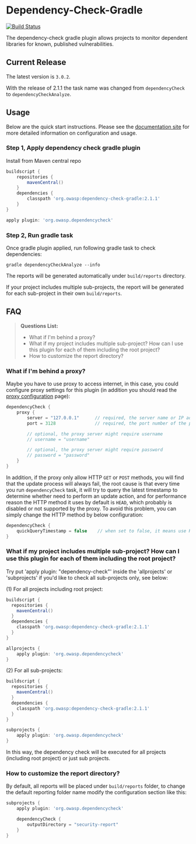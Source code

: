 Dependency-Check-Gradle
=========

[![Build Status](https://travis-ci.org/jeremylong/dependency-check-gradle.svg?branch=master)](https://travis-ci.org/jeremylong/dependency-check-gradle)

The dependency-check gradle plugin allows projects to monitor dependent libraries for
known, published vulnerabilities.

## Current Release
The latest version is `3.0.2`.

With the release of 2.1.1 the task name was changed from `dependencyCheck` to `dependencyCheckAnalyze`.

## Usage
Below are the quick start instructions. Please see the [documentation site](http://jeremylong.github.io/DependencyCheck/dependency-check-gradle/index.html)
for more detailed information on configuration and usage.

### Step 1, Apply dependency check gradle plugin

Install from Maven central repo

```groovy
buildscript {
    repositories {
        mavenCentral()
    }
    dependencies {
        classpath 'org.owasp:dependency-check-gradle:2.1.1'
    }
}

apply plugin: 'org.owasp.dependencycheck'
```

### Step 2, Run gradle task

Once gradle plugin applied, run following gradle task to check dependencies:

```
gradle dependencyCheckAnalyze --info
```

The reports will be generated automatically under `build/reports` directory.

If your project includes multiple sub-projects, the report will be generated for each sub-project in their own `build/reports`.

## FAQ

> **Questions List:**
> - What if I'm behind a proxy?
> - What if my project includes multiple sub-project? How can I use this plugin for each of them including the root project?
> - How to customize the report directory?

### What if I'm behind a proxy?

Maybe you have to use proxy to access internet, in this case, you could configure proxy settings for this plugin (in addition
you should read the [proxy configuration](http://jeremylong.github.io/DependencyCheck/data/proxy.html) page):

```groovy
dependencyCheck {
    proxy {
        server = "127.0.0.1"      // required, the server name or IP address of the proxy
        port = 3128               // required, the port number of the proxy

        // optional, the proxy server might require username
        // username = "username"

        // optional, the proxy server might require password
        // password = "password"
    }
}
```

In addition, if the proxy only allow HTTP `GET` or `POST` methods, you will find that the update process will always fail,
 the root cause is that every time you run `dependencyCheck` task, it will try to query the latest timestamp to determine whether need to perform an update action,
 and for performance reason the HTTP method it uses by default is `HEAD`, which probably is disabled or not supported by the proxy. To avoid this problem, you can simply change the HTTP method by below configuration:

```groovy
dependencyCheck {
    quickQueryTimestamp = false    // when set to false, it means use HTTP GET method to query timestamp. (default value is true)
}
```

### What if my project includes multiple sub-project? How can I use this plugin for each of them including the root project?

Try put 'apply plugin: "dependency-check"' inside the 'allprojects' or 'subprojects' if you'd like to check all sub-projects only, see below:

(1) For all projects including root project:

```groovy
buildscript {
  repositories {
    mavenCentral()
  }
  dependencies {
    classpath 'org.owasp:dependency-check-gradle:2.1.1'
  }
}

allprojects {
    apply plugin: 'org.owasp.dependencycheck'
}
```

(2) For all sub-projects:

```groovy
buildscript {
  repositories {
    mavenCentral()
  }
  dependencies {
    classpath 'org.owasp:dependency-check-gradle:2.1.1'
  }
}

subprojects {
    apply plugin: 'org.owasp.dependencycheck'
}
```

In this way, the dependency check will be executed for all projects (including root project) or just sub projects.

### How to customize the report directory?

By default, all reports will be placed under `build/reports` folder, to change the default reporting folder name modify the configuration section like this:

```groovy
subprojects {
    apply plugin: 'org.owasp.dependencycheck'

    dependencyCheck {
        outputDirectory = "security-report"
    }
}
```
